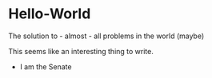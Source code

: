 # Hello-World
The solution to - almost - all problems in the world (maybe)

This seems like an interesting thing to write.
- I am the Senate

